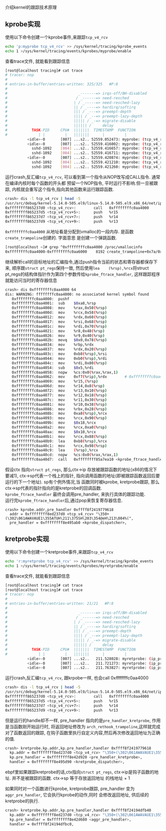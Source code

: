 
介绍kernel的跟踪技术原理

## kprobe实现
使用以下命令创建一个kprobe事件,来跟踪`tcp_v4_rcv`  
``` bash
echo 'p:myprobe tcp_v4_rcv' >> /sys/kernel/tracing/kprobe_events
echo 1 >/sys/kernel/tracing/events/kprobes/myprobe/enable
```
查看trace文件, 就能看到跟踪信息
``` bash
[root@localhost tracing]# cat trace
# tracer: nop
#
# entries-in-buffer/entries-written: 325/325   #P:8
#
#                                _-------=> irqs-off/BH-disabled
#                               / _------=> need-resched
#                              | / _-----=> need-resched-lazy
#                              || / _----=> hardirq/softirq
#                              ||| / _---=> preempt-depth
#                              |||| / _--=> preempt-lazy-depth
#                              ||||| / _-=> migrate-disable
#                              |||||| /     delay
#           TASK-PID     CPU#  |||||||  TIMESTAMP  FUNCTION
#              | |         |   |||||||      |         |
          <idle>-0       [007] ...s2.. 52559.052473: myprobe: (tcp_v4_rcv+0x0/0xf90)
          <idle>-0       [007] ...s2.. 52559.416002: myprobe: (tcp_v4_rcv+0x0/0xf90)
            sshd-1092    [004] ...s2.. 52559.416657: myprobe: (tcp_v4_rcv+0x0/0xf90)
            sshd-1092    [004] ...s2.. 52559.416711: myprobe: (tcp_v4_rcv+0x0/0xf90)
          <idle>-0       [007] ...s2.. 52559.420874: myprobe: (tcp_v4_rcv+0x0/0xf90)
            sshd-1092    [004] ...s2.. 52559.421210: myprobe: (tcp_v4_rcv+0x0/0xf90)
            sshd-1092    [004] ...s2.. 52559.421260: myprobe: (tcp_v4_rcv+0x0/0xf90)
```
运行crash,反汇编`tcp_v4_rcv`, 可以看到第一个指令从NOP改写成CALL指令. 通常在编译内核时每个函数的开头都
预留一个NOP指令, 平时运行不影响.但一旦被跟踪, 内核就会重写这个指令,指向其他函数来运行跟踪函数.
``` bash
crash> dis -l tcp_v4_rcv | head -5
/usr/src/debug/kernel-5.14.0-505.el9/linux-5.14.0-505.el9.x86_64/net/ipv4/tcp_ipv4.c: 1916
0xffffffff865237d0 <tcp_v4_rcv>:        call   0xffffffffc0aa4000
0xffffffff865237d5 <tcp_v4_rcv+5>:      push   %r15
0xffffffff865237d7 <tcp_v4_rcv+7>:      push   %r14
0xffffffff865237d9 <tcp_v4_rcv+9>:      push   %r13
```
`0xffffffffc0aa4000` 从地址看是分配到vmalloc的一段内存. 是函数`create_trampoline`创建的. 字面意思
是创建一个弹跳函数.
``` bash
[root@localhost ~]# grep ^0xffffffffc0aa4000 /proc/vmallocinfo
0xffffffffc0aa4000-0xffffffffc0aa6000    8192 create_trampoline+0x7a/0x260 pages=1 vmalloc N0=1
```
继续解析call的目标地址的汇编指令,通过push指令当前的状态和寄存器都保存下来, 顺序跟`struct pt_regs`保持一致,
然后使用`lea    (%rsp),%rcx`将struct pt_regs的结构体指针作为第四个参数传给`kprobe_ftrace_handler`, 
这样跟踪程序就能访问当时的寄存器信息
``` bash
crash> dis 0xffffffffc0aa4000 64
dis: WARNING: ffffffffc0aa4000: no associated kernel symbol found
   0xffffffffc0aa4000:  pushf
   0xffffffffc0aa4001:  sub    $0xa8,%rsp
   0xffffffffc0aa4008:  mov    %rax,0x50(%rsp)
   0xffffffffc0aa400d:  mov    %rcx,0x58(%rsp)
   0xffffffffc0aa4012:  mov    %rdx,0x60(%rsp)
   0xffffffffc0aa4017:  mov    %rsi,0x68(%rsp)
   0xffffffffc0aa401c:  mov    %rdi,0x70(%rsp)
   0xffffffffc0aa4021:  mov    %r8,0x48(%rsp)
   0xffffffffc0aa4026:  mov    %r9,0x40(%rsp)
   0xffffffffc0aa402b:  movq   $0x0,0x78(%rsp)
   0xffffffffc0aa4034:  mov    %rbp,%rdx
   0xffffffffc0aa4037:  mov    %rdx,0x20(%rsp)
   0xffffffffc0aa403c:  mov    0xb8(%rsp),%rsi
   0xffffffffc0aa4044:  mov    0xb0(%rsp),%rdi
   0xffffffffc0aa404c:  mov    %rdi,0x80(%rsp)
   0xffffffffc0aa4054:  sub    $0x5,%rdi
   0xffffffffc0aa4058:  nopw   %cs:0x0(%rax,%rax,1)
   0xffffffffc0aa4062:  mov    0xf7(%rip),%rdx        # 0xffffffffc0aa4160
   0xffffffffc0aa4069:  mov    %r15,(%rsp)
   0xffffffffc0aa406d:  mov    %r14,0x8(%rsp)
   0xffffffffc0aa4072:  mov    %r13,0x10(%rsp)
   0xffffffffc0aa4077:  mov    %r12,0x18(%rsp)
   0xffffffffc0aa407c:  mov    %r11,0x30(%rsp)
   0xffffffffc0aa4081:  mov    %r10,0x38(%rsp)
   0xffffffffc0aa4086:  mov    %rbx,0x28(%rsp)
   0xffffffffc0aa408b:  mov    0xa8(%rsp),%rcx
   0xffffffffc0aa4093:  mov    %rcx,0x90(%rsp)
   0xffffffffc0aa409b:  mov    $0x18,%rcx
   0xffffffffc0aa40a2:  mov    %rcx,0xa0(%rsp)
   0xffffffffc0aa40aa:  mov    $0x10,%rcx
   0xffffffffc0aa40b1:  mov    %rcx,0x88(%rsp)
   0xffffffffc0aa40b9:  lea    0xb8(%rsp),%rcx
   0xffffffffc0aa40c1:  mov    %rcx,0x98(%rsp)
   0xffffffffc0aa40c9:  lea    (%rsp),%rcx
   0xffffffffc0aa40cd:  nopw   %cs:0x0(%rax,%rax,1)
   0xffffffffc0aa40d7:  call   0xffffffff85a7ea10 <kprobe_ftrace_handler>
```
假设ctx 指向`struct pt_regs`, 那么ctx->ip 存放被跟踪函数的地址(x86的情况下要减1),
ctx->sp代表一个栈上的指针, 指向调用函数的地址(即被跟踪函数返回后要运行的下一个地址). sp有个例外情况,当
函数同时被kprobe, kretprobe跟踪, 那么ctx->sp代表的指针指向的是kretprobe的回调函数.  
`kprobe_ftrace_handler` 最终会调用pre_handler, 来执行具体的跟踪功能.  
运行完`kprobe_ftrace_handler`后,通过pop来恢复寄存器信息.  


```
crash> kprobe.addr,pre_handler 0xffff8f2419779618
  addr = 0xffffffff8ed237d0 <tcp_v4_rcv> "\350+(\302\061AWAVAUE1\355ATUH\211\375SH\203\354@eH\213\004%(",
  pre_handler = 0xffffffff8e495ab0 <kprobe_dispatcher>,
```

## kretprobe实现
使用以下命令创建一个kretprobe事件,来跟踪`tcp_v4_rcv`  
``` bash
echo 'r:myretprobe tcp_v4_rcv' >> /sys/kernel/tracing/kprobe_events
echo 1 >/sys/kernel/tracing/events/kprobes/myretprobe/enable
```
查看trace文件, 就能看到跟踪信息
``` bash
[root@localhost tracing]# cat trace
[root@localhost tracing]# cat trace
# tracer: nop
#
# entries-in-buffer/entries-written: 21/21   #P:8
#
#                                _-------=> irqs-off/BH-disabled
#                               / _------=> need-resched
#                              | / _-----=> need-resched-lazy
#                              || / _----=> hardirq/softirq
#                              ||| / _---=> preempt-depth
#                              |||| / _--=> preempt-lazy-depth
#                              ||||| / _-=> migrate-disable
#                              |||||| /     delay
#           TASK-PID     CPU#  |||||||  TIMESTAMP  FUNCTION
#              | |         |   |||||||      |         |
          <idle>-0       [007] ...s2..   211.528028: myretprobe: (ip_protocol_deliver_rcu+0x32/0x2e0 <- tcp_v4_rcv)
          <idle>-0       [007] ...s2..   211.721273: myretprobe: (ip_protocol_deliver_rcu+0x32/0x2e0 <- tcp_v4_rcv)
          <idle>-0       [007] ...s2..   211.763827: myretprobe: (ip_protocol_deliver_rcu+0x32/0x2e0 <- tcp_v4_rcv)
```
运行crash,反汇编`tcp_v4_rcv`, 跟krpobe一样, 也会call 0xffffffffc0aa4000
``` bash
crash> dis -l tcp_v4_rcv | head -5
/usr/src/debug/kernel-5.14.0-505.el9/linux-5.14.0-505.el9.x86_64/net/ipv4/tcp_ipv4.c: 1916
0xffffffff865237d0 <tcp_v4_rcv>:        call   0xffffffffc0aa4000
0xffffffff865237d5 <tcp_v4_rcv+5>:      push   %r15
0xffffffff865237d7 <tcp_v4_rcv+7>:      push   %r14
0xffffffff865237d9 <tcp_v4_rcv+9>:      push   %r13
```
但是运行的handle却不一样, pre_handler 指向的是`pre_handler_kretprobe`, 作用是当函数刚开始运行时, 将返回地址修改为
`arch_rethook_trampoline`,这样就完成对了函数返回的跟踪, 在钩子函数里执行自定义内容,然后再次修改返回地址为正确的值.
``` bash
crash> kretprobe.kp.addr,kp.pre_handler,handler 0xffff8f2419779618
  kp.addr = 0xffffffff8ed237d0 <tcp_v4_rcv> "\350+(\302\061AWAVAUE1\355ATUH\211\375SH\203\354@eH\213\004%(",
  kp.pre_handler = 0xffffffff8e42d920 <pre_handler_kretprobe>,
  handler = 0xffffffff8e495d90 <kretprobe_dispatcher>,
```
ebpf里如果跟踪kretprobe的话,ctx指向`struct pt_regs`, ctx->ip是钩子函数的地址. 并不是被跟踪的函数. ctx->sp 等于存放返回地址
的栈地址 + 1  

如果同时对一个函数进行kprobe, kretprobe跟踪, pre_handler 变为 `aggr_pre_handler`, 它会执行kprobe的动作,同时
会修改返回地址, 供后续的kretprobe的执行.
``` bash
crash> kretprobe.kp.addr,kp.pre_handler,handler 0xffff8f24194dfb40
  kp.addr = 0xffffffff8ed237d0 <tcp_v4_rcv> "\350+(\302\061AWAVAUE1\355ATUH\211\375SH\203\354@eH\213\004%(",
  kp.pre_handler = 0xffffffff8e42d680 <aggr_pre_handler>,
  handler = 0xffff8f24194dfbc0,
```